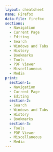 ```yaml
---
layout: cheatsheet
name: Firefox
data-file: firefox
sections:
  - Navigation
  - Current Page
  - Editing
  - Search
  - Windows and Tabs
  - History
  - Bookmarks
  - Tools
  - PDF Viewer
  - Miscellaneous
  - Media
print:
  section-1:
  - Navigation
  - Current Page
  - Editing
  section-2:
  - Search
  - Windows and Tabs
  - History
  - Bookmarks
  section-3:
  - Tools
  - PDF Viewer
  - Miscellaneous
  - Media
---
```

